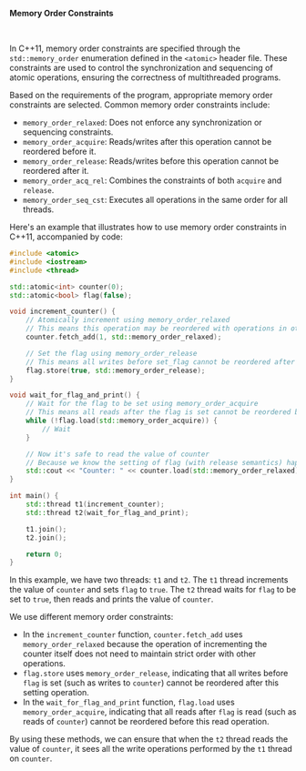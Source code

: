 **Memory Order Constraints**

</br>

In C++11, memory order constraints are specified through the `std::memory_order` enumeration defined in the `<atomic>` header file. These constraints are used to control the synchronization and sequencing of atomic operations, ensuring the correctness of multithreaded programs.

Based on the requirements of the program, appropriate memory order constraints are selected. Common memory order constraints include:
- `memory_order_relaxed`: Does not enforce any synchronization or sequencing constraints.
- `memory_order_acquire`: Reads/writes after this operation cannot be reordered before it.
- `memory_order_release`: Reads/writes before this operation cannot be reordered after it.
- `memory_order_acq_rel`: Combines the constraints of both `acquire` and `release`.
- `memory_order_seq_cst`: Executes all operations in the same order for all threads.

Here's an example that illustrates how to use memory order constraints in C++11, accompanied by code:

```cpp
#include <atomic>
#include <iostream>
#include <thread>

std::atomic<int> counter(0);
std::atomic<bool> flag(false);

void increment_counter() {
    // Atomically increment using memory_order_relaxed
    // This means this operation may be reordered with operations in other threads
    counter.fetch_add(1, std::memory_order_relaxed);

    // Set the flag using memory_order_release
    // This means all writes before set_flag cannot be reordered after this operation
    flag.store(true, std::memory_order_release);
}

void wait_for_flag_and_print() {
    // Wait for the flag to be set using memory_order_acquire
    // This means all reads after the flag is set cannot be reordered before this operation
    while (!flag.load(std::memory_order_acquire)) {
        // Wait
    }

    // Now it's safe to read the value of counter
    // Because we know the setting of flag (with release semantics) happens before we read counter
    std::cout << "Counter: " << counter.load(std::memory_order_relaxed) << std::endl;
}

int main() {
    std::thread t1(increment_counter);
    std::thread t2(wait_for_flag_and_print);

    t1.join();
    t2.join();

    return 0;
}
```

In this example, we have two threads: `t1` and `t2`. The `t1` thread increments the value of `counter` and sets `flag` to `true`. The `t2` thread waits for `flag` to be set to `true`, then reads and prints the value of `counter`.

We use different memory order constraints:
- In the `increment_counter` function, `counter.fetch_add` uses `memory_order_relaxed` because the operation of incrementing the counter itself does not need to maintain strict order with other operations.
- `flag.store` uses `memory_order_release`, indicating that all writes before `flag` is set (such as writes to `counter`) cannot be reordered after this setting operation.
- In the `wait_for_flag_and_print` function, `flag.load` uses `memory_order_acquire`, indicating that all reads after `flag` is read (such as reads of `counter`) cannot be reordered before this read operation.

By using these methods, we can ensure that when the `t2` thread reads the value of `counter`, it sees all the write operations performed by the `t1` thread on `counter`.
